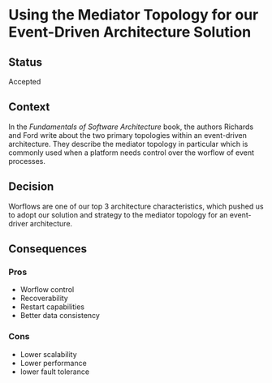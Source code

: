 # Using the Mediator Topology for our Event-Driven Architecture Solution

## Status
Accepted

## Context
In the _Fundamentals of Software Architecture_ book, the authors Richards and Ford write about the two primary topologies within an event-driven architecture. They describe the mediator topology in particular which is commonly used when a platform needs control over the worflow of event processes.

## Decision
Worflows are one of our top 3 architecture characteristics, which pushed us to adopt our solution and strategy to the mediator topology for an event-driver architecture.

## Consequences

### Pros
- Worflow control
- Recoverability
- Restart capabilities
- Better data consistency

### Cons
- Lower scalability
- Lower performance
- lower fault tolerance